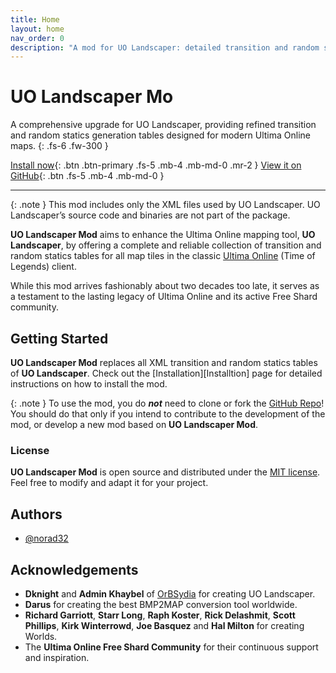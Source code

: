 ```yaml
---
title: Home
layout: home
nav_order: 0
description: "A mod for UO Landscaper: detailed transition and random statics generation tables for modern Ultima Online maps"
---
```


# UO Landscaper Mo

A comprehensive upgrade for UO Landscaper, providing refined transition and random statics generation tables designed for modern Ultima Online maps.
{: .fs-6 .fw-300 }

[Install now](/installation){: .btn .btn-primary .fs-5 .mb-4 .mb-md-0 .mr-2 }
[View it on GitHub](https://github.com/norad32/uo-landscaper-mod){: .btn .fs-5 .mb-4 .mb-md-0 }

---

{: .note }
This mod includes only the XML files used by UO Landscaper. UO Landscaper’s source code and binaries are not part of the package.

**UO Landscaper Mod** aims to enhance the Ultima Online mapping tool, **UO Landscaper**, by offering a complete and reliable collection of transition and random statics tables for all map tiles in the classic [Ultima Online](https://uo.com) (Time of Legends) client.

While this mod arrives fashionably about two decades too late, it serves as a testament to the lasting legacy of Ultima Online and its active Free Shard community.

## Getting Started <a name = "getting_started"></a>

**UO Landscaper Mod** replaces all XML transition and random statics tables of **UO Landscaper**. Check out the [Installation][Installtion] page for detailed instructions on how to install the mod.

{: .note }
To use the mod, you do **_not_** need to clone or fork the [GitHub Repo](https://github.com/norad32/uo-landscaper-mod)! You should do that only if you intend to contribute to the development of the mod, or develop a new mod based on **UO Landscaper Mod**.

### License

**UO Landscaper Mod** is open source and distributed under the [MIT license](https://github.com/norad32/uo-landscaper-mod/blob/main/LICENSE). Feel free to modify and adapt it for your project.

## Authors <a name = "authors"></a>

- [@norad32](https://github.com/norad32)

## Acknowledgements <a name = "acknowledgement"></a>

- **Dknight** and **Admin Khaybel** of [OrBSydia](https://orbsydia.com/) for creating UO Landscaper.
- **Darus** for creating the best BMP2MAP conversion tool worldwide.
- **Richard Garriott**, **Starr Long**, **Raph Koster**, **Rick Delashmit**, **Scott Phillips**, **Kirk Winterrowd**, **Joe Basquez** and **Hal Milton** for creating Worlds.
- The **Ultima Online Free Shard Community** for their continuous support and inspiration.
